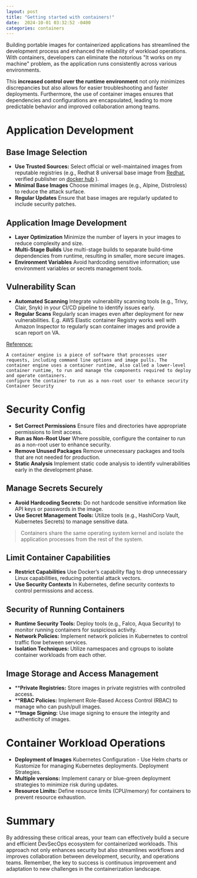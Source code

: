 ```yaml
---
layout: post
title: "Getting started with containers!"
date:  2024-10-01 03:32:52 -0400
categories: containers 
---
```

Building portable images for containerized applications has streamlined the development process and enhanced the reliability of workload operations. With containers, developers can eliminate the notorious "It works on my machine" problem, as the application runs consistently across various environments. 

This **increased control over the runtime environment** not only minimizes discrepancies but also allows for easier troubleshooting and faster deployments. Furthermore, the use of container images ensures that dependencies and configurations are encapsulated, leading to more predictable behavior and improved collaboration among teams. 

# **Application Development**


## Base Image Selection
- **Use Trusted Sources:** Select official or well-maintained images from reputable registries (e.g., Redhat 8 universal base image from [Redhat](registry.access.redhat.com), verified publisher on [docker hub](hub.docker.com) ).
- **Minimal Base Images** Choose minimal images (e.g., Alpine, Distroless) to reduce the attack surface.
- **Regular Updates** Ensure that base images are regularly updated to include security patches.

## Application Image Development 
- **Layer Optimization** Minimize the number of layers in your images to reduce complexity and size.
- **Multi-Stage Builds** Use multi-stage builds to separate build-time dependencies from runtime, resulting in smaller, more secure images.
- **Environment Variables** Avoid hardcoding sensitive information; use environment variables or secrets management tools.

## Vulnerability Scan
- **Automated Scanning** Integrate vulnerability scanning tools (e.g., Trivy, Clair, Snyk) in your CI/CD pipeline to identify issues early.
- **Regular Scans** Regularly scan images even after deployment for new vulnerabilities. E.g. AWS Elastic container Registry works well with Amazon Inspector to regularly scan container images and provide a scan report on VA.


[Reference:](https://docs.openshift.com)

    A container engine is a piece of software that processes user requests, including command line options and image pulls. The container engine uses a container runtime, also called a lower-level container runtime, to run and manage the components required to deploy and operate containers. 
    configure the container to run as a non-root user to enhance security
    Container Security
# Security Config
- **Set Correct Permissions** Ensure files and directories have appropriate permissions to limit access.
- **Run as Non-Root User** Where possible, configure the container to run as a non-root user to enhance security.
- **Remove Unused Packages** Remove unnecessary packages and tools that are not needed for production. 
- **Static Analysis** Implement static code analysis to identify vulnerabilities early in the development phase.

## Manage Secrets Securely
- **Avoid Hardcoding Secrets:** Do not hardcode sensitive information like API keys or passwords in the image.
- **Use Secret Management Tools:** Utilize tools (e.g., HashiCorp Vault, Kubernetes Secrets) to manage sensitive data.

> Containers share the same operating system kernel and isolate the application processes from the rest of the system.

## Limit Container Capabilities
- **Restrict Capabilities** Use Docker’s capability flag to drop unnecessary Linux capabilities, reducing potential attack vectors.
- **Use Security Contexts** In Kubernetes, define security contexts to control permissions and access.

## Security of Running Containers
- **Runtime Security Tools:**
Deploy tools (e.g., Falco, Aqua Security) to monitor running containers for suspicious activity.
- **Network Policies:** 
Implement network policies in Kubernetes to control traffic flow between services.
- **Isolation Techniques:** 
Utilize namespaces and cgroups to isolate container workloads from each other.

## Image Storage and Access Management
- ****Private Registries:**
Store images in private registries with controlled access.
- ****RBAC Policies:**
Implement Role-Based Access Control (RBAC) to manage who can push/pull images.
- ****Image Signing:** Use image signing to ensure the integrity and authenticity of images.

# Container Workload Operations
- **Deployment of Images**
Kubernetes Configuration - Use Helm charts or Kustomize for managing Kubernetes deployments.
Deployment Strategies. 
- **Multiple versions:** Implement canary or blue-green deployment strategies to minimize risk during updates.
- **Resource Limits:**
Define resource limits (CPU/memory) for containers to prevent resource exhaustion.



# **Summary**
By addressing these critical areas, your team can effectively build a secure and efficient DevSecOps ecosystem for containerized workloads. This approach not only enhances security but also streamlines workflows and improves collaboration between development, security, and operations teams. Remember, the key to success is continuous improvement and adaptation to new challenges in the containerization landscape.